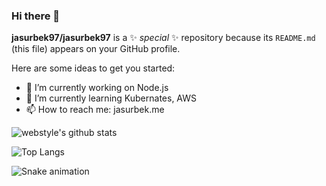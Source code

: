 ### Hi there 👋

**jasurbek97/jasurbek97** is a ✨ _special_ ✨ repository because its `README.md` (this file) appears on your GitHub profile.

Here are some ideas to get you started:

- 🔭 I’m currently working on Node.js
- 🌱 I’m currently learning Kubernates, AWS
- 📫 How to reach me: jasurbek.me

![webstyle's github stats](https://github-readme-stats.vercel.app/api?username=jasurbek97&show_icons=true&theme=tokyonight)

![Top Langs](https://github-readme-stats.vercel.app/api/top-langs/?username=jasurbek97&layout=compact)

![Snake animation](https://github.com/mirsaid-mirzohidov/mirsaid-mirzohidov/blob/output/github-contribution-grid-snake.svg)

